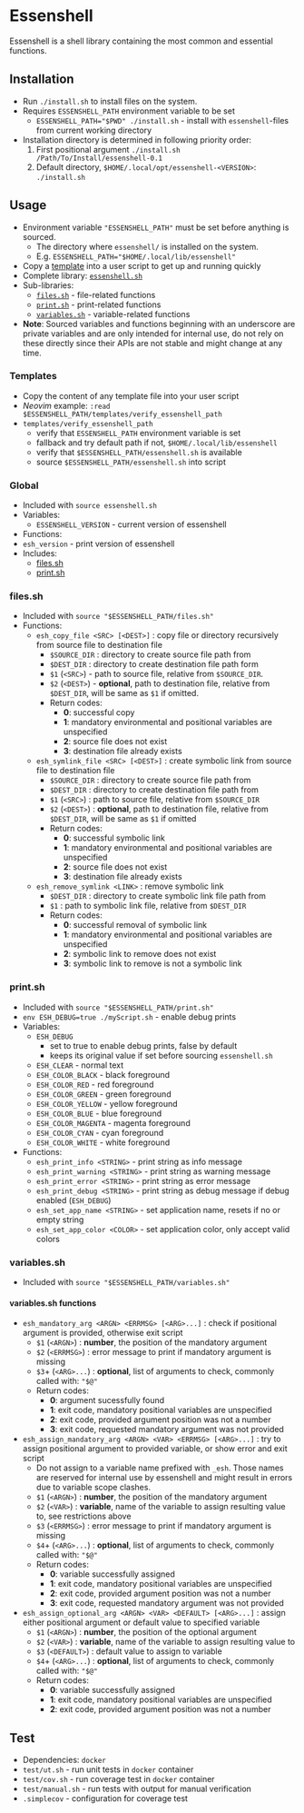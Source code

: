 # Essenshell

Essenshell is a shell library containing the most common and essential functions.

## Installation
- Run `./install.sh` to install files on the system.
- Requires `ESSENSHELL_PATH` environment variable to be set
    - `ESSENSHELL_PATH="$PWD" ./install.sh` - install with `essenshell`-files from current working directory
- Installation directory is determined in following priority order:
    1. First positional argument `./install.sh /Path/To/Install/essenshell-0.1`
    2. Default directory, `$HOME/.local/opt/essenshell-<VERSION>`: `./install.sh`

## Usage
- Environment variable `"ESSENSHELL_PATH"` must be set before anything is sourced.
    - The directory where `essenshell/` is installed on the system.
    - E.g. `ESSENSHELL_PATH="$HOME/.local/lib/essenshell"`
- Copy a [template](#templates) into a user script to get up and running quickly
- Complete library: [`essenshell.sh`](#global)
- Sub-libraries:
    - [`files.sh`](#filessh) - file-related functions
    - [`print.sh`](#printsh) - print-related functions
    - [`variables.sh`](#variablessh) - variable-related functions
- **Note**: Sourced variables and functions beginning with an underscore are private variables and are only intended for internal use, do not rely on these directly since their APIs are not stable and might change at any time.

### Templates
- Copy the content of any template file into your user script
- _Neovim_ example: `:read $ESSENSHELL_PATH/templates/verify_essenshell_path`
- `templates/verify_essenshell_path`
    - verify that `ESSENSHELL_PATH` environment variable is set
    - fallback and try default path if not, `$HOME/.local/lib/essenshell`
    - verify that `$ESSENSHELL_PATH/essenshell.sh` is available
    - source `$ESSENSHELL_PATH/essenshell.sh` into script

### Global
- Included with `source essenshell.sh`
- Variables:
    - `ESSENSHELL_VERSION` - current version of essenshell
- Functions:
- `esh_version` - print version of essenshell
- Includes:
    - [files.sh](#filessh)
    - [print.sh](#printsh)

### files.sh
- Included with `source "$ESSENSHELL_PATH/files.sh"`
- Functions:
    - `esh_copy_file <SRC> [<DEST>]` : copy file or directory recursively from source file to destination file
        - `$SOURCE_DIR` : directory to create source file path from
        - `$DEST_DIR` : directory to create destination file path form
        - `$1` (`<SRC>`) - path to source file, relative from `$SOURCE_DIR`.
        - `$2` (`<DEST>`) - **optional**, path to destination file, relative from `$DEST_DIR`, will be same as `$1` if omitted.
        - Return codes:
            - **0**: successful copy
            - **1**: mandatory environmental and positional variables are unspecified
            - **2**: source file does not exist
            - **3**: destination file already exists
    - `esh_symlink_file <SRC> [<DEST>]` : create symbolic link from source file to destination file
        - `$SOURCE_DIR` : directory to create source file path from
        - `$DEST_DIR` : directory to create destination file path from
        - `$1` (`<SRC>`) : path to source file, relative from `$SOURCE_DIR`
        - `$2` (`<DEST>`) : **optional**, path to destination file, relative from `$DEST_DIR`, will be same as `$1` if omitted
        -  Return codes:
            - **0**: successful symbolic link
            - **1**: mandatory environmental and positional variables are unspecified
            - **2**: source file does not exist
            - **3**: destination file already exists
    - `esh_remove_symlink <LINK>` : remove symbolic link
        -  `$DEST_DIR` : directory to create symbolic link file path from
        - `$1` : path to symbolic link file, relative from `$DEST_DIR`
        - Return codes:
            - **0**: successful removal of symbolic link
            - **1**: mandatory environmental and positional variables are unspecified
            - **2**: symbolic link to remove does not exist
            - **3**: symbolic link to remove is not a symbolic link

### print.sh
- Included with `source "$ESSENSHELL_PATH/print.sh"`
- `env ESH_DEBUG=true ./myScript.sh` - enable debug prints
- Variables:
    - `ESH_DEBUG`
        - set to true to enable debug prints, false by default
        - keeps its original value if set before sourcing `essenshell.sh`
    - `ESH_CLEAR` - normal text
    - `ESH_COLOR_BLACK` - black foreground
    - `ESH_COLOR_RED` - red foreground
    - `ESH_COLOR_GREEN` - green foreground
    - `ESH_COLOR_YELLOW` - yellow foreground
    - `ESH_COLOR_BLUE` - blue foreground
    - `ESH_COLOR_MAGENTA` - magenta foreground
    - `ESH_COLOR_CYAN` - cyan foreground
    - `ESH_COLOR_WHITE` - white foreground
- Functions:
    - `esh_print_info <STRING>` - print string as info message
    - `esh_print_warning <STRING>` - print string as warning message
    - `esh_print_error <STRING>` - print string as error message
    - `esh_print_debug <STRING>` - print string as debug message if debug enabled (`ESH_DEBUG`)
    - `esh_set_app_name <STRING>` - set application name, resets if no or empty string
    - `esh_set_app_color <COLOR>` - set application color, only accept valid colors

### variables.sh
- Included with `source "$ESSENSHELL_PATH/variables.sh"`

#### variables.sh functions
- `esh_mandatory_arg <ARGN> <ERRMSG> [<ARG>...]` : check if positional argument is provided, otherwise exit script
    - `$1` (`<ARGN>`) : **number**, the position of the mandatory argument
    - `$2` (`<ERRMSG>`) : error message to print if mandatory argument is missing
    - `$3`+ (`<ARG>...`) : **optional**, list of arguments to check, commonly called with: `"$@"`
    - Return codes:
        - **0**: argument sucessfully found
        - **1**: exit code, mandatory positional variables are unspecified
        - **2**: exit code, provided argument position was not a number
        - **3**: exit code, requested mandatory argument was not provided
- `esh_assign_mandatory_arg <ARGN> <VAR> <ERRMSG> [<ARG>...]` : try to assign positional argument to provided variable, or show error and exit script
    - Do not assign to a variable name prefixed with `_esh`. Those names are reserved for internal use by essenshell and might result in errors due to variable scope clashes.
    - `$1` (`<ARGN>`) : **number**, the position of the mandatory argument
    - `$2` (`<VAR>`) : **variable**, name of the variable to assign resulting value to, see restrictions above
    - `$3` (`<ERRMSG>`) : error message to print if mandatory argument is missing
    - `$4`+ (`<ARG>...`) : **optional**, list of arguments to check, commonly called with: `"$@"`
    - Return codes:
        - **0**: variable successfully assigned
        - **1**: exit code, mandatory positional variables are unspecified
        - **2**: exit code, provided argument position was not a number
        - **3**: exit code, requested mandatory argument was not provided
- `esh_assign_optional_arg <ARGN> <VAR> <DEFAULT> [<ARG>...]` : assign either positional argument or default value to specified variable
    - `$1` (`<ARGN>`) : **number**, the position of the optional argument
    - `$2` (`<VAR>`) : **variable**, name of the variable to assign resulting value to
    - `$3` (`<DEFAULT>`) : default value to assign to variable
    - `$4`+ (`<ARG>...`) : **optional**, list of arguments to check, commonly called with: `"$@"`
    - Return codes:
        - **0**: variable successfully assigned
        - **1**: exit code, mandatory positional variables are unspecified
        - **2**: exit code, provided argument position was not a number

## Test
- Dependencies: `docker`
- `test/ut.sh` - run unit tests in `docker` container
- `test/cov.sh` - run coverage test in `docker` container
- `test/manual.sh` - run tests with output for manual verification
- `.simplecov` - configuration for coverage test
